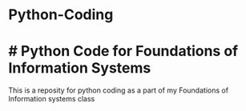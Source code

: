 # Python-Coding
# # Python Code for Foundations of Information Systems

<body> This is a reposity for python coding as a part of my Foundations of Information systems class <body/>
  
